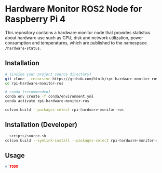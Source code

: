 # Hardware Monitor ROS2 Node for Raspberry Pi 4

This repository contains a hardware monitor node that provides statistics about hardware use such as CPU, disk and network utilization, power consumption and temperatures, which are published to the namespace `/hardware-status`.

## Installation

```bash
# (inside your project source directory)
git clone --recursive https://github.com/htoik/rpi-hardware-monitor-ros rpi-hardware-monitor-ros
cd rpi-hardware-monitor-ros

# conda (recommended)
conda env create -f conda/environment.yml
conda activate rpi-hardware-monitor-ros

colcon build --packages-select rpi-hardware-monitor-ros
```

## Installation (Developer)

```bash
. scripts/source.sh
colcon build --symlink-install --packages-select rpi-hardware-monitor-ros
```

## Usage

```bash
# TODO
```
